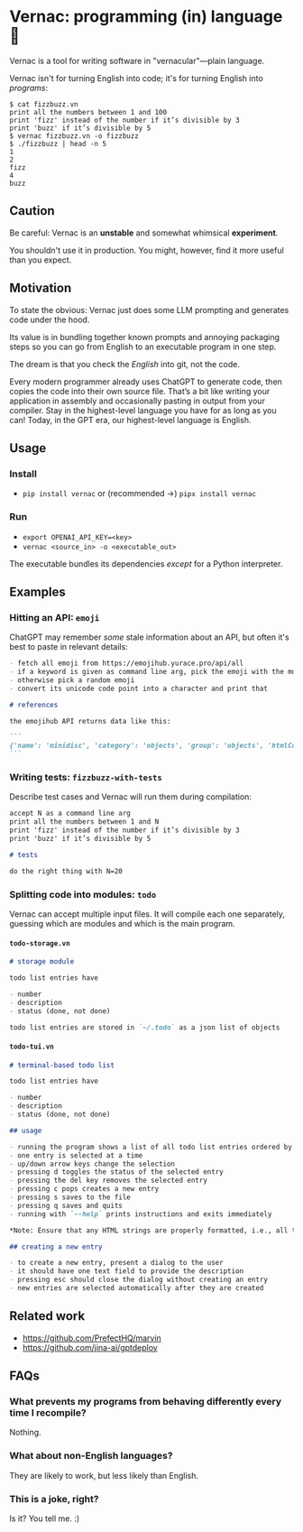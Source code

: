 Vernac: programming (in) language 📖
====================================

Vernac is a tool for writing software in "vernacular"—plain language.

Vernac isn't for turning English into code; it's for turning English into _programs_:

```console
$ cat fizzbuzz.vn
print all the numbers between 1 and 100
print 'fizz' instead of the number if it’s divisible by 3
print 'buzz' if it’s divisible by 5
$ vernac fizzbuzz.vn -o fizzbuzz
$ ./fizzbuzz | head -n 5
1
2
fizz
4
buzz
```

Caution
-------

Be careful: Vernac is an **unstable** and somewhat whimsical **experiment**.

You shouldn't use it in production. You might, however, find it more useful than you expect.

Motivation
----------

To state the obvious: Vernac just does some LLM prompting and generates code under the hood.

Its value is in bundling together known prompts and annoying packaging steps so you can go from English to an executable program in one step.

The dream is that you check the _English_ into git, not the code.

Every modern programmer already uses ChatGPT to generate code, then copies the code into their own source file. That’s a bit like writing your application in assembly and occasionally pasting in output from your compiler. Stay in the highest-level language you have for as long as you can! Today, in the GPT era, our highest-level language is English.

Usage
-----

### Install

- `pip install vernac` or (recommended →) `pipx install vernac`

### Run

- `export OPENAI_API_KEY=<key>`
- `vernac <source_in> -o <executable_out>`

The executable bundles its dependencies _except_ for a Python interpreter.

Examples
--------

### Hitting an API: `emoji`

ChatGPT may remember _some_ stale information about an API, but often it's best to paste in relevant details:

````markdown
- fetch all emoji from https://emojihub.yurace.pro/api/all
- if a keyword is given as command line arg, pick the emoji with the most similar name
- otherwise pick a random emoji
- convert its unicode code point into a character and print that

# references

the emojihub API returns data like this:

```
{'name': 'minidisc', 'category': 'objects', 'group': 'objects', 'htmlCode': ['&#128189;'], 'unicode': ['U+1F4BD']}
```
````

### Writing tests: `fizzbuzz-with-tests`

Describe test cases and Vernac will run them during compilation:

```markdown
accept N as a command line arg
print all the numbers between 1 and N
print 'fizz' instead of the number if it’s divisible by 3
print 'buzz' if it’s divisible by 5

# tests

do the right thing with N=20
```

### Splitting code into modules: `todo`

Vernac can accept multiple input files. It will compile each one separately, guessing which are modules and which is the main program.

#### `todo-storage.vn`

```markdown
# storage module

todo list entries have

- number
- description
- status (done, not done)

todo list entries are stored in `~/.todo` as a json list of objects
```

#### `todo-tui.vn`

```markdown
# terminal-based todo list

todo list entries have

- number
- description
- status (done, not done)

## usage

- running the program shows a list of all todo list entries ordered by number
- one entry is selected at a time
- up/down arrow keys change the selection
- pressing d toggles the status of the selected entry
- pressing the del key removes the selected entry
- pressing c pops creates a new entry
- pressing s saves to the file
- pressing q saves and quits
- running with `--help` prints instructions and exits immediately

*Note: Ensure that any HTML strings are properly formatted, i.e., all tags are correctly opened and closed.*

## creating a new entry

- to create a new entry, present a dialog to the user
- it should have one text field to provide the description
- pressing esc should close the dialog without creating an entry
- new entries are selected automatically after they are created
```

Related work
------------

- https://github.com/PrefectHQ/marvin
- https://github.com/jina-ai/gptdeploy

FAQs
----

### What prevents my programs from behaving differently every time I recompile?

Nothing.

### What about non-English languages?

They are likely to work, but less likely than English.

### This is a joke, right?

Is it? You tell me. :)
